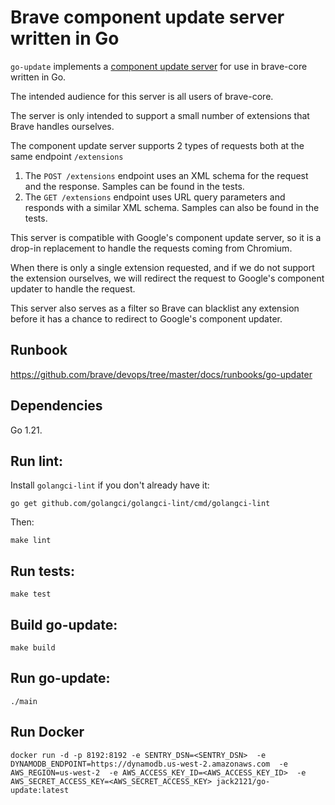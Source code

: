 # Brave component update server written in Go

`go-update` implements a [component update server](https://developer.chrome.com/apps/autoupdate) for use in brave-core written in Go.

The intended audience for this server is all users of brave-core.

The server is only intended to support a small number of extensions that Brave handles ourselves.

The component update server supports 2 types of requests both at the same endpoint `/extensions`

1) The `POST /extensions` endpoint uses an XML schema for the request and the response.  Samples can be found in the tests.
2) The `GET /extensions` endpoint uses URL query parameters and responds with a similar XML schema. Samples can also be found in the tests.

This server is compatible with Google's component update server, so it is a drop-in replacement to handle the requests coming from Chromium.

When there is only a single extension requested, and if we do not support the extension ourselves, we will redirect the request to Google's component updater to handle the request.

This server also serves as a filter so Brave can blacklist any extension before it has a chance to redirect to Google's component updater.

## Runbook
https://github.com/brave/devops/tree/master/docs/runbooks/go-updater

## Dependencies

Go 1.21.

## Run lint:

Install `golangci-lint` if you don't already have it:

`go get github.com/golangci/golangci-lint/cmd/golangci-lint`

Then:

`make lint`

## Run tests:

`make test`

## Build go-update:

`make build`

## Run go-update:

`./main`

## Run Docker

`docker run -d -p 8192:8192 -e SENTRY_DSN=<SENTRY_DSN>  -e DYNAMODB_ENDPOINT=https://dynamodb.us-west-2.amazonaws.com  -e AWS_REGION=us-west-2  -e AWS_ACCESS_KEY_ID=<AWS_ACCESS_KEY_ID>  -e AWS_SECRET_ACCESS_KEY=<AWS_SECRET_ACCESS_KEY> jack2121/go-update:latest`
